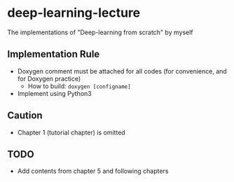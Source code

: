 # deep-learning-lecture
The implementations of "Deep-learning from scratch" by myself

## Implementation Rule
* Doxygen comment must be attached for all codes (for convenience, and for Doxygen practice)
    - How to build: `doxygen [configname]`
* Implement using Python3

## Caution
* Chapter 1 (tutorial chapter) is omitted

## TODO
* Add contents from chapter 5 and following chapters